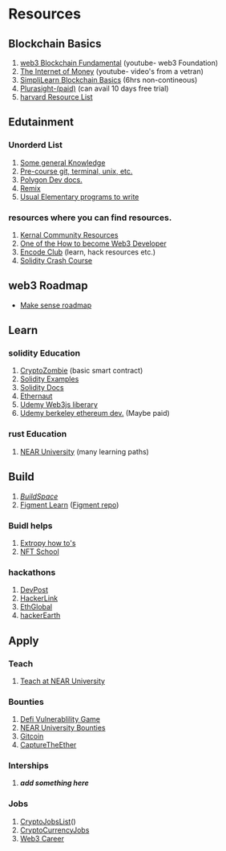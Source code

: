 # Resources
## Blockchain Basics
1. [web3 Blockchain Fundamental](https://www.youtube.com/playlist?list=PLxVihxZC42nF_MCN9PTvZMIifRjx9cZ2J/ "web3 title") (youtube- web3 Foundation)
2. [The Internet of Money](https://www.youtube.com/watch?v=rc744Z9IjhY&list=PLPQwGV1aLnTvckLyD3vGEuDHSFRzPt4kP) (youtube- video's from a vetran)
3. [SimpliLearn Blockchain Basics](https://www.simplilearn.com/learn-blockchain-basics-skillup) (6hrs non-contineous)
4. [Plurasight-(paid)](https://www.pluralsight.com/courses/blockchain-principles-practices) (can avail 10 days free trial)
5. [harvard Resource List](http://tech.seas.harvard.edu/free-blockchain)

## Edutainment
### Unorderd List
1. [Some general Knowledge](https://kernel.community/en/learn/)
2. [Pre-course git, terminal, unix, etc.](https://courses.consensys.net/courses/bootcamp-basic-training)
3. [Polygon Dev docs.](https://docs.polygon.technology/)
4. [Remix](https://remix.ethereum.org/#optimize=false&runs=200&evmVersion=null&version=soljson-v0.6.5+commit.f956cc89.js)
5. [Usual Elementary programs to write](https://adriann.github.io/programming_problems.html)
### resources where you can find resources. 
1. [Kernal Community Resources](https://kernel.community/en/resources/)
2. [One of the How to become Web3 Developer](https://docs.google.com/document/d/1wbkE6s6CwnE4vbQTEwa9MrUqG6lKRGTrmjC9qzgyhAM/edit#)
3. [Encode Club](https://www.encode.club/) (learn, hack resources etc.)
4. [Solidity Crash Course](https://www.notion.so/Solidity-Crash-Course-Curriculum-7f61f269f1d54be5b6f92bd881fc4d74)

## web3 Roadmap
* [Make sense roadmap](https://vitto.cc/web3-and-solidity-smart-contracts-development-roadmap/#d12f)
## Learn
### solidity Education
1. [CryptoZombie](https://cryptozombies.io/en/course) (basic smart contract)
2. [Solidity Examples](https://solidity-by-example.org/)
3. [Solidity Docs](https://docs.soliditylang.org/en/latest/introduction-to-smart-contracts.html)
4. [Ethernaut](https://ethernaut.openzeppelin.com/)
5. [Udemy Web3js liberary](https://www.udemy.com/course/ethereum-web3js/learn/lecture/11700092?start=0#overview)
6. [Udemy berkeley ethereum dev.](https://www.udemy.com/course/ethereum-development-course-blockchain-at-berkeley/learn/lecture/8585452?start=15#overview) (Maybe paid)
### rust Education 
1. [NEAR University](https://www.near.university/) (many learning paths)




## Build 
1. [*BuildSpace*](https://buildspace.so/solidity)
2. [Figment Learn](https://learn.figment.io/) ([Figment repo](https://github.com/figment-networks/learn-web3-dapp))
### Buidl helps
1. [Extropy how to's](http://extropy.foundation/index.html)
2. [NFT School](https://nftschool.dev/)



### hackathons
1. [DevPost](https://devpost.com/hackathons?themes[]=Blockchain)
2. [HackerLink](https://hackerlink.io/buidl)
3. [EthGlobal](https://ethglobal.com/)
4. [hackerEarth](https://www.hackerearth.com/challenges/hackathon/)

## Apply
### Teach
1. [Teach at NEAR University](https://www.near.university/teach)

### Bounties 
1. [Defi Vulnerablility Game](https://www.damnvulnerabledefi.xyz/)
2. [NEAR University Bounties](https://near.org/bounties)
3. [Gitcoin](https://gitcoin.co/explorer?experience_level=beginner&network=mainnet&applicants=ALL&order_by=-web3_created)
4. [CaptureTheEther](https://capturetheether.com/challenges/warmup/deploy/)


### Interships
1. ***add something here***

### Jobs
1. [CryptoJobsList](https://cryptojobslist.com/)()
2. [CryptoCurrencyJobs](https://cryptocurrencyjobs.co/engineering/?query=solidity)
3. [Web3 Career](https://web3.career/)

